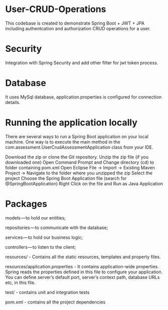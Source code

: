 # User-CRUD-Operations

This codebase is created to demonstrate Spring Boot + JWT + JPA including authentcation and authorization CRUD operations for a user.

# Security

Integration with Spring Security and add other filter for jwt token process.

# Database

It uses MySql database, application.properties is configured for connection details.

# Running the application locally

There are several ways to run a Spring Boot application on your local machine. One way is to execute the main method in the com.assessment.UserCrudAssessmentApplication class from your IDE.

Download the zip or clone the Git repository.
Unzip the zip file (if you downloaded one)
Open Command Prompt and Change directory (cd) to folder containing pom.xml
Open Eclipse
File -> Import -> Existing Maven Project -> Navigate to the folder where you unzipped the zip
Select the project
Choose the Spring Boot Application file (search for @SpringBootApplication)
Right Click on the file and Run as Java Application

# Packages

models — to hold our entities;

repositories — to communicate with the database;

services — to hold our business logic;

controllers — to listen to the client;

resources/ - Contains all the static resources, templates and property files.

resources/application.properties - It contains application-wide properties. Spring reads the properties defined in this file to configure your application. You can define server’s default port, server’s context path, database URLs etc, in this file.

test/ - contains unit and integration tests

pom.xml - contains all the project dependencies
